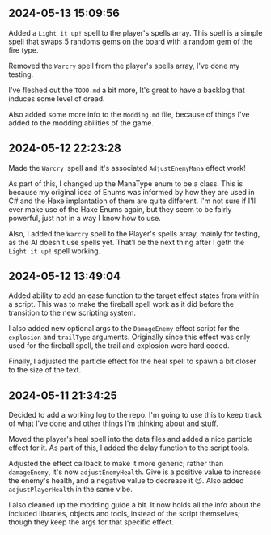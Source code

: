 ## 2024-05-13 15:09:56

Added a `Light it up!` spell to the player's spells array. This spell is a simple spell that swaps 5 randoms gems on the board with a random gem of the fire type.

Removed the `Warcry` spell from the player's spells array, I've done my testing.

I've fleshed out the `TODO.md` a bit more, It's great to have a backlog that induces some level of dread.

Also added some more info to the `Modding.md` file, because of things I've added to the modding abilities of the game.

## 2024-05-12 22:23:28

Made the `Warcry `spell and it's associated `AdjustEnemyMana` effect work!

As part of this, I changed up the ManaType enum to be a class. This is because my original idea of Enums was informed by how they are used in C# and the Haxe implantation of them are quite different. I'm not sure if I'll ever make use of the Haxe Enums again, but they seem to be fairly powerful, just not in a way I know how to use.

Also, I added the `Warcry` spell to the Player's spells array, mainly for testing, as the AI doesn't use spells yet. That'l be the next thing after I geth the `Light it up!` spell working.

## 2024-05-12 13:49:04

Added ability to add an ease function to the target effect states from within a script. This was to make the fireball spell work as it did before the transition to the new scripting system.

I also added new optional args to the `DamageEnemy` effect script for the `explosion` and `trailType` arguments. Originally since this effect was only used for the fireball spell, the trail and explosion were hard coded.

Finally, I adjusted the particle effect for the heal spell to spawn a bit closer to the size of the text.

## 2024-05-11 21:34:25

Decided to add a working log to the repo. I'm going to use this to keep track of what I've done and other things I'm thinking about and stuff.

Moved the player's heal spell into the data files and added a nice particle effect for it. As part of this, I added the delay function to the script tools.

Adjusted the effect callback to make it more generic; rather than `damageEnemy`, it's now `adjustEnemyHealth`. Give is a positive value to increase the enemy's health, and a negative value to decrease it 😉. Also added `adjustPlayerHealth` in the same vibe.

I also cleaned up the modding guide a bit. It now holds all the info about the included libraries, objects and tools, instead of the script themselves; though they keep the args for that specific effect.
